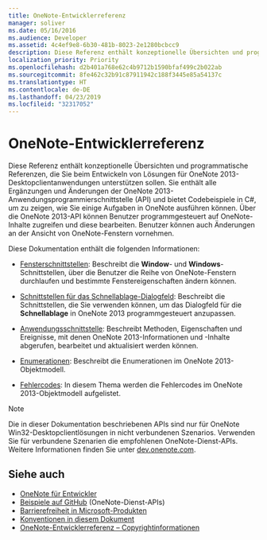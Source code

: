 ```yaml
---
title: OneNote-Entwicklerreferenz
manager: soliver
ms.date: 05/16/2016
ms.audience: Developer
ms.assetid: 4c4ef9e8-6b30-481b-8023-2e1280bcbcc9
description: Diese Referenz enthält konzeptionelle Übersichten und programmatische Referenzen, die Sie beim Entwickeln von Lösungen für OneNote 2013-Desktopclientanwendungen unterstützen sollen.
localization_priority: Priority
ms.openlocfilehash: d2b401a768e62c4b9712b1590bfaf499c2b022ab
ms.sourcegitcommit: 8fe462c32b91c87911942c188f3445e85a54137c
ms.translationtype: HT
ms.contentlocale: de-DE
ms.lasthandoff: 04/23/2019
ms.locfileid: "32317052"
---
```

# <a name="onenote-developer-reference"></a>OneNote-Entwicklerreferenz

Diese Referenz enthält konzeptionelle Übersichten und programmatische Referenzen, die Sie beim Entwickeln von Lösungen für OneNote 2013-Desktopclientanwendungen unterstützen sollen. Sie enthält alle Ergänzungen und Änderungen der OneNote 2013-Anwendungsprogrammierschnittstelle (API) und bietet Codebeispiele in C#, um zu zeigen, wie Sie einige Aufgaben in OneNote ausführen können. Über die OneNote 2013-API können Benutzer programmgesteuert auf OneNote-Inhalte zugreifen und diese bearbeiten. Benutzer können auch Änderungen an der Ansicht von OneNote-Fenstern vornehmen.
  
Diese Dokumentation enthält die folgenden Informationen:
  
- [Fensterschnittstellen](window-interfaces-onenote.md): Beschreibt die **Window**- und **Windows**-Schnittstellen, über die Benutzer die Reihe von OneNote-Fenstern durchlaufen und bestimmte Fenstereigenschaften ändern können. 
    
- [Schnittstellen für das Schnellablage-Dialogfeld](quick-filing-dialog-box-interfaces-onenote.md): Beschreibt die Schnittstellen, die Sie verwenden können, um das Dialogfeld für die **Schnellablage** in OneNote 2013 programmgesteuert anzupassen. 
    
- [Anwendungsschnittstelle](application-interface-onenote.md): Beschreibt Methoden, Eigenschaften und Ereignisse, mit denen OneNote 2013-Informationen und -Inhalte abgerufen, bearbeitet und aktualisiert werden können.
    
- [Enumerationen](enumerations-onenote-developer-reference.md): Beschreibt die Enumerationen im OneNote 2013-Objektmodell.
    
- [Fehlercodes](error-codes-onenote.md): In diesem Thema werden die Fehlercodes im OneNote 2013-Objektmodell aufgelistet.
    
> [!NOTE]
> Die in dieser Dokumentation beschriebenen APIs sind nur für OneNote Win32-Desktopclientlösungen in nicht verbundenen Szenarios. Verwenden Sie für verbundene Szenarien die empfohlenen OneNote-Dienst-APIs. Weitere Informationen finden Sie unter [dev.onenote.com](https://go.microsoft.com/fwlink/?LinkID=390615). 
  
## <a name="see-also"></a>Siehe auch

- [OneNote für Entwickler](https://go.microsoft.com/fwlink/?LinkID=390615)   
- [Beispiele auf GitHub](https://github.com/OneNoteDev/) (OneNote-Dienst-APIs)     
- [Barrierefreiheit in Microsoft-Produkten](https://www.microsoft.com/enable/products/default.aspx)    
- [Konventionen in diesem Dokument](https://msdn.microsoft.com/office/aa905365.aspx)    
- [OneNote-Entwicklerreferenz – Copyrightinformationen](https://msdn.microsoft.com/library/office/jj680116.aspx)
    
    

